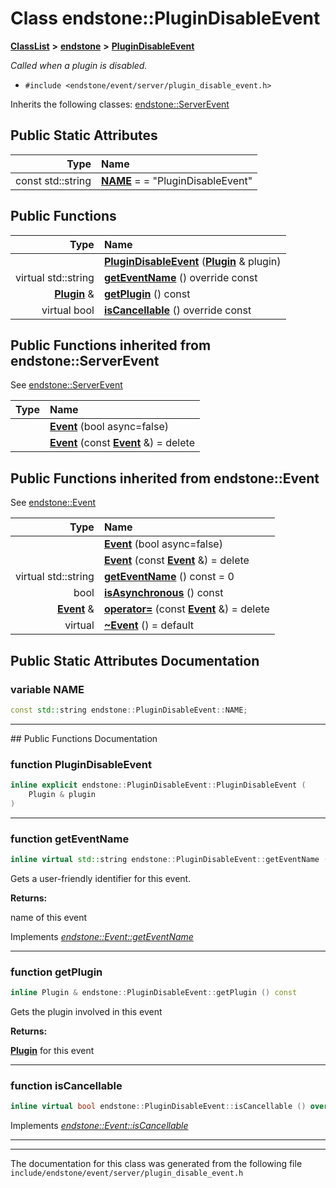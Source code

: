 

# Class endstone::PluginDisableEvent



[**ClassList**](annotated.md) **>** [**endstone**](namespaceendstone.md) **>** [**PluginDisableEvent**](classendstone_1_1PluginDisableEvent.md)



_Called when a plugin is disabled._ 

* `#include <endstone/event/server/plugin_disable_event.h>`



Inherits the following classes: [endstone::ServerEvent](classendstone_1_1ServerEvent.md)
































## Public Static Attributes

| Type | Name |
| ---: | :--- |
|  const std::string | [**NAME**](#variable-name)   = = "PluginDisableEvent"<br> |










































## Public Functions

| Type | Name |
| ---: | :--- |
|   | [**PluginDisableEvent**](#function-plugindisableevent) ([**Plugin**](classendstone_1_1Plugin.md) & plugin) <br> |
| virtual std::string | [**getEventName**](#function-geteventname) () override const<br> |
|  [**Plugin**](classendstone_1_1Plugin.md) & | [**getPlugin**](#function-getplugin) () const<br> |
| virtual bool | [**isCancellable**](#function-iscancellable) () override const<br> |


## Public Functions inherited from endstone::ServerEvent

See [endstone::ServerEvent](classendstone_1_1ServerEvent.md)

| Type | Name |
| ---: | :--- |
|   | [**Event**](classendstone_1_1ServerEvent.md#function-event-12) (bool async=false) <br> |
|   | [**Event**](classendstone_1_1ServerEvent.md#function-event-22) (const [**Event**](classendstone_1_1Event.md) &) = delete<br> |


## Public Functions inherited from endstone::Event

See [endstone::Event](classendstone_1_1Event.md)

| Type | Name |
| ---: | :--- |
|   | [**Event**](classendstone_1_1Event.md#function-event-12) (bool async=false) <br> |
|   | [**Event**](classendstone_1_1Event.md#function-event-22) (const [**Event**](classendstone_1_1Event.md) &) = delete<br> |
| virtual std::string | [**getEventName**](classendstone_1_1Event.md#function-geteventname) () const = 0<br> |
|  bool | [**isAsynchronous**](classendstone_1_1Event.md#function-isasynchronous) () const<br> |
|  [**Event**](classendstone_1_1Event.md) & | [**operator=**](classendstone_1_1Event.md#function-operator) (const [**Event**](classendstone_1_1Event.md) &) = delete<br> |
| virtual  | [**~Event**](classendstone_1_1Event.md#function-event) () = default<br> |
















































































## Public Static Attributes Documentation




### variable NAME 

```C++
const std::string endstone::PluginDisableEvent::NAME;
```




<hr>
## Public Functions Documentation




### function PluginDisableEvent 

```C++
inline explicit endstone::PluginDisableEvent::PluginDisableEvent (
    Plugin & plugin
) 
```




<hr>



### function getEventName 

```C++
inline virtual std::string endstone::PluginDisableEvent::getEventName () override const
```



Gets a user-friendly identifier for this event.




**Returns:**

name of this event 





        
Implements [*endstone::Event::getEventName*](classendstone_1_1Event.md#function-geteventname)


<hr>



### function getPlugin 

```C++
inline Plugin & endstone::PluginDisableEvent::getPlugin () const
```



Gets the plugin involved in this event




**Returns:**

[**Plugin**](classendstone_1_1Plugin.md) for this event 





        

<hr>



### function isCancellable 

```C++
inline virtual bool endstone::PluginDisableEvent::isCancellable () override const
```



Implements [*endstone::Event::isCancellable*](classendstone_1_1Event.md#function-iscancellable)


<hr>

------------------------------
The documentation for this class was generated from the following file `include/endstone/event/server/plugin_disable_event.h`

